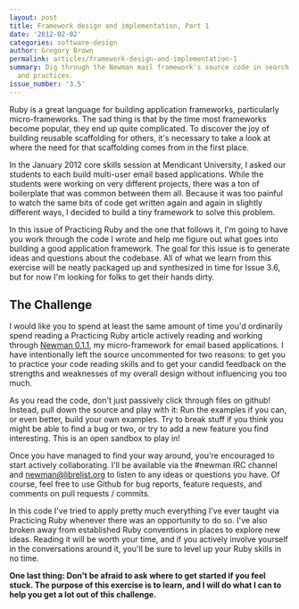 ```yaml
---
layout: post
title: Framework design and implementation, Part 1
date: '2012-02-02'
categories: software-design
author: Gregory Brown
permalink: articles/framework-design-and-implementation-1
summary: Dig through the Newman mail framework's source code in search of useful patterns
  and practices.
issue_number: '3.5'
---
```


Ruby is a great language for building application frameworks, particularly micro-frameworks. The sad thing is that by the time most frameworks become popular, they end up quite complicated. To discover the joy of building reusable scaffolding for others, it's necessary to take a look at where the need for that scaffolding comes from in the first place.

In the January 2012 core skills session at Mendicant University, I asked our students to each build multi-user email based applications. While the students were working on very different projects, there was a ton of boilerplate that was common between them all. Because it was too painful to watch the same bits of code get written again and again in slightly different ways, I decided to build a tiny framework to solve this problem.

In this issue of Practicing Ruby and the one that follows it, I'm going to have you work through the code I wrote and help me figure out what goes into building a good application framework. The goal for this issue is to generate ideas and questions about the codebase. All of what we learn from this exercise will be neatly packaged up and synthesized in time for Issue 3.6, but for now I'm looking for folks to get their hands dirty.

## The Challenge

I would like you to spend at least the same amount of time you'd ordinarily spend reading a Practicing Ruby article actively reading and working through [Newman 0.1.1](https://github.com/mendicant-original/newman/tree/v0.1.1), my micro-framework for email based applications. I have intentionally left the source uncommented for two reasons: to get you to practice your code reading skills and to get your candid feedback on the strengths and weaknesses of my overall design without influencing you too much.

As you read the code, don't just passively click through files on github! Instead, pull down the source and play with it: Run the examples if you can, or even better, build your own examples. Try to break stuff if you think you might be able to find a bug or two, or try to add a new feature you find interesting. This is an open sandbox to play in!

Once you have managed to find your way around, you're encouraged to start actively collaborating. I'll be available via the #newman IRC channel and [newman@librelist.org](newman@librelist.org) to listen to any ideas or questions you have. Of course, feel free to use Github for bug reports, feature requests, and comments on pull requests / commits.

In this code I've tried to apply pretty much everything I've ever taught via Practicing Ruby whenever there was an opportunity to do so. I've also broken away from established Ruby conventions in places to explore new ideas. Reading it will be worth your time, and if you actively involve yourself in the conversations around it, you'll be sure to level up your Ruby skills in no time. 

**One last thing: Don't be afraid to ask where to get started if you feel stuck. The purpose of this exercise is to learn, and I will do what I can to help you get a lot out of this challenge.**